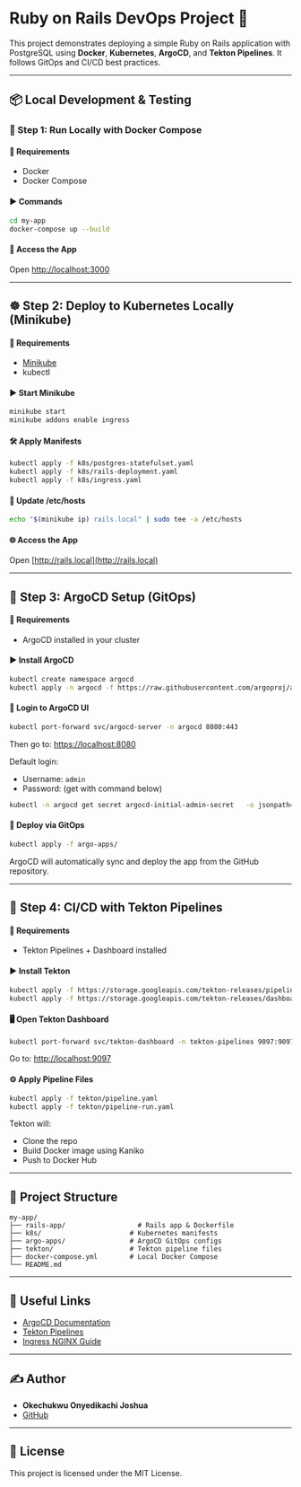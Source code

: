 # Ruby on Rails DevOps Project 🚀

This project demonstrates deploying a simple Ruby on Rails application with PostgreSQL using **Docker**, **Kubernetes**, **ArgoCD**, and **Tekton Pipelines**. It follows GitOps and CI/CD best practices.

---

## 📦 Local Development & Testing

### 🐳 Step 1: Run Locally with Docker Compose

#### 📁 Requirements
- Docker
- Docker Compose

#### ▶️ Commands
```bash
cd my-app
docker-compose up --build
```

#### 🔗 Access the App
Open [http://localhost:3000](http://localhost:3000)

---

## ☸️ Step 2: Deploy to Kubernetes Locally (Minikube)

#### 📁 Requirements
- [Minikube](https://minikube.sigs.k8s.io/)
- kubectl

#### ▶️ Start Minikube
```bash
minikube start
minikube addons enable ingress
```

#### 🛠️ Apply Manifests
```bash
kubectl apply -f k8s/postgres-statefulset.yaml
kubectl apply -f k8s/rails-deployment.yaml
kubectl apply -f k8s/ingress.yaml
```

#### 🔗 Update /etc/hosts
```bash
echo "$(minikube ip) rails.local" | sudo tee -a /etc/hosts
```

#### 🌐 Access the App
Open [http://rails.local](http://rails.local)

---

## 🚀 Step 3: ArgoCD Setup (GitOps)

#### 📁 Requirements
- ArgoCD installed in your cluster

#### ▶️ Install ArgoCD
```bash
kubectl create namespace argocd
kubectl apply -n argocd -f https://raw.githubusercontent.com/argoproj/argo-cd/stable/manifests/install.yaml
```

#### 🔐 Login to ArgoCD UI
```bash
kubectl port-forward svc/argocd-server -n argocd 8080:443
```
Then go to: [https://localhost:8080](https://localhost:8080)

Default login:
- Username: `admin`
- Password: (get with command below)

```bash
kubectl -n argocd get secret argocd-initial-admin-secret   -o jsonpath="{.data.password}" | base64 -d
```

#### 🔁 Deploy via GitOps
```bash
kubectl apply -f argo-apps/
```

ArgoCD will automatically sync and deploy the app from the GitHub repository.

---

## 🔁 Step 4: CI/CD with Tekton Pipelines

#### 📁 Requirements
- Tekton Pipelines + Dashboard installed

#### ▶️ Install Tekton
```bash
kubectl apply -f https://storage.googleapis.com/tekton-releases/pipeline/latest/release.yaml
kubectl apply -f https://storage.googleapis.com/tekton-releases/dashboard/latest/tekton-dashboard-release.yaml
```

#### 🖥️ Open Tekton Dashboard
```bash
kubectl port-forward svc/tekton-dashboard -n tekton-pipelines 9097:9097
```

Go to: [http://localhost:9097](http://localhost:9097)

#### ⚙️ Apply Pipeline Files
```bash
kubectl apply -f tekton/pipeline.yaml
kubectl apply -f tekton/pipeline-run.yaml
```

Tekton will:
- Clone the repo
- Build Docker image using Kaniko
- Push to Docker Hub

---

## 📁 Project Structure

```
my-app/
├── rails-app/                  # Rails app & Dockerfile
├── k8s/                      # Kubernetes manifests
├── argo-apps/                # ArgoCD GitOps configs
├── tekton/                   # Tekton pipeline files
├── docker-compose.yml        # Local Docker Compose
└── README.md
```

---

## 🔗 Useful Links

- [ArgoCD Documentation](https://argo-cd.readthedocs.io/en/stable/)
- [Tekton Pipelines](https://tekton.dev/docs/)
- [Ingress NGINX Guide](https://kubernetes.github.io/ingress-nginx/deploy/)

---

## ✍️ Author

- **Okechukwu Onyedikachi Joshua**
- [GitHub](https://github.com/KingMicky)

---

## 📝 License

This project is licensed under the MIT License.